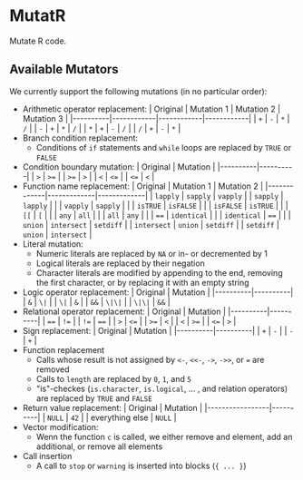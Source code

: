 # MutatR

Mutate R code.

## Available Mutators
We currently support the following mutations (in no particular order):

- Arithmetic operator replacement:
    | Original | Mutation 1 | Mutation 2 | Mutation 3 |
    |----------|------------|------------|------------|
    | `+`      | `-`        | `*`        | `/`        |
    | `-`      | `+`        | `*`        | `/`        |
    | `*`      | `+`        | `-`        | `/`        |
    | `/`      | `+`        | `-`        | `*`        |
- Branch condition replacement:
    - Conditions of `if` statements and `while` loops are replaced by `TRUE` or `FALSE`
- Condition boundary mutation:
    | Original | Mutation |
    |----------|----------|
    | `>`      | `>=`     |
    | `>=`     | `>`      |
    | `<`      | `<=`     |
    | `<=`     | `<`      |
- Function name replacement:
    | Original    | Mutation 1  | Mutation 2  |
    |-------------|-------------|-------------|
    | `lapply`    | `sapply`    | `vapply`    |
    | `sapply`    | `lapply`    |             |
    | `vapply`    | `sapply`    |             |
    | `isTRUE`    | `isFALSE`   |             |
    | `isFALSE`   | `isTRUE`    |             |
    | `[[`        | `[`         |             |
    | `any`       | `all`       |             |
    | `all`       | `any`       |             |
    | `==`        | `identical` |             |
    | `identical` | `==`        |             |
    | `union`     | `intersect` | `setdiff`   |
    | `intersect` | `union`     | `setdiff`   |
    | `setdiff`   | `union`     | `intersect` |
- Literal mutation:
    - Numeric literals are replaced by `NA` or in- or decremented by 1
    - Logical literals are replaced by their negation
    - Character literals are modified by appending to the end, removing the first character, or by replacing it with an empty string
- Logic operator replacement:
    | Original | Mutation |
    |----------|----------|
    | `&`      | `\|`      |
    | `\|`      | `&`      |
    | `&&`     | `\|\|`     |
    | `\|\|`     | `&&`     |
- Relational operator replacement:
    | Original | Mutation |
    |----------|----------|
    | `==`     | `!=`     |
    | `!=`     | `==`     |
    | `>`      | `<=`     |
    | `>=`     | `<`      |
    | `<`      | `>=`     |
    | `<=`     | `>`      |
- Sign replacement:
    | Original | Mutation |
    |----------|----------|
    | `+`      | `-`      |
    | `-`      | `+`      |
- Function replacement
    - Calls whose result is not assigned by `<-`, `<<-`, `->`, `->>`, or `=` are removed
    - Calls to `length` are replaced by `0`, `1`, and `5`
    - "is"-checkes (`is.character`, `is.logical`, ... , and relation operators) are replaced by `TRUE` and `FALSE`
- Return value replacement:
    | Original        | Mutation |
    |-----------------|----------|
    | `NULL`          | `42`     |
    | everything else | `NULL`   |
- Vector modification:
    - Wenn the function `c` is called, we either remove and element, add an additional, or remove all elements
- Call insertion
    - A call to `stop` or `warning` is inserted into blocks (`{ ... }`)

